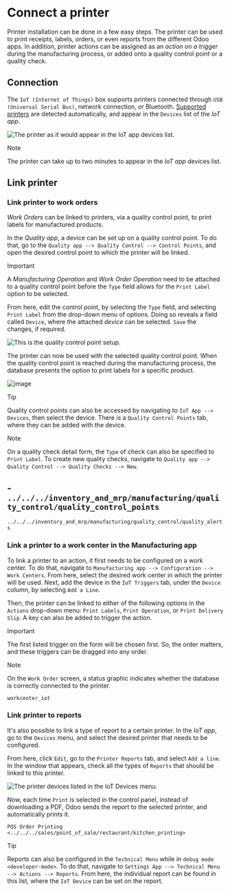 # Connect a printer

Printer installation can be done in a few easy steps. The printer can be
used to print receipts, labels, orders, or even reports from the
different Odoo apps. In addition, printer actions can be assigned as an
*action on a trigger* during the manufacturing process, or added onto a
quality control point or a quality check.

## Connection

The `IoT (Internet of Things)` box supports printers connected through
`USB (Universal
Serial Bus)`, network connection, or Bluetooth. [Supported
printers](https://www.odoo.com/page/iot-hardware) are detected
automatically, and appear in the `Devices` list of the *IoT app*.

![The printer as it would appear in the IoT app devices
list.](printer/printer-detected.png)

<div class="note">

<div class="title">

Note

</div>

The printer can take up to two minutes to appear in the *IoT app*
devices list.

</div>

## Link printer

### Link printer to work orders

*Work Orders* can be linked to printers, via a quality control point, to
print labels for manufactured products.

In the *Quality app*, a device can be set up on a quality control point.
To do that, go to the `Quality app --> Quality Control --> Control
Points`, and open the desired control point to which the printer will be
linked.

<div class="important">

<div class="title">

Important

</div>

A *Manufacturing Operation* and *Work Order Operation* need to be
attached to a quality control point before the `Type` field allows for
the `Print Label` option to be selected.

</div>

From here, edit the control point, by selecting the `Type` field, and
selecting `Print Label` from the drop-down menu of options. Doing so
reveals a field called `Device`, where the attached *device* can be
selected. `Save` the changes, if required.

![This is the quality control point
setup.](printer/printer-controlpoint.png)

The printer can now be used with the selected quality control point.
When the quality control point is reached during the manufacturing
process, the database presents the option to print labels for a specific
product.

![image](printer/printer-prompt.png)

<div class="tip">

<div class="title">

Tip

</div>

Quality control points can also be accessed by navigating to `IoT App
-->
Devices`, then select the device. There is a `Quality Control Points`
tab, where they can be added with the device.

</div>

<div class="note">

<div class="title">

Note

</div>

On a quality check detail form, the `Type` of check can also be
specified to `Print Label`. To create new quality checks, navigate to
`Quality app
--> Quality Control --> Quality Checks --> New`.

</div>

<div class="seealso">

\-
`../../../inventory_and_mrp/manufacturing/quality_control/quality_control_points`
-
`../../../inventory_and_mrp/manufacturing/quality_control/quality_alerts`

</div>

### Link a printer to a work center in the Manufacturing app

To link a printer to an action, it first needs to be configured on a
work center. To do that, navigate to `Manufacturing app -->
Configuration --> Work Centers`. From here, select the desired work
center in which the printer will be used. Next, add the device in the
`IoT Triggers` tab, under the `Device` column, by selecting `Add a
Line`.

Then, the printer can be linked to either of the following options in
the `Actions` drop-down menu: `Print Labels`, `Print Operation`, or
`Print Delivery
Slip`. A key can also be added to trigger the action.

<div class="important">

<div class="title">

Important

</div>

The first listed trigger on the form will be chosen first. So, the order
matters, and these triggers can be dragged into any order.

</div>

<div class="note">

<div class="title">

Note

</div>

On the `Work Order` screen, a status graphic indicates whether the
database is correctly connected to the printer.

</div>

<div class="seealso">

`workcenter_iot`

</div>

### Link printer to reports

It's also possible to link a type of report to a certain printer. In the
*IoT app*, go to the `Devices` menu, and select the desired printer that
needs to be configured.

From here, click `Edit`, go to the `Printer Reports` tab, and select
`Add a line`. In the window that appears, check all the types of
`Reports` that should be linked to this printer.

![The printer devices listed in the IoT Devices
menu.](printer/printers-listed.png)

Now, each time `Print` is selected in the control panel, instead of
downloading a PDF, Odoo sends the report to the selected printer, and
automatically prints it.

<div class="seealso">

`POS Order Printing
<../../../sales/point_of_sale/restaurant/kitchen_printing>`

</div>

<div class="tip">

<div class="title">

Tip

</div>

Reports can also be configured in the `Technical Menu` while in `debug
mode
<developer-mode>`. To do that, navigate to `Settings App --> Technical
Menu -->
Actions --> Reports`. From here, the individual report can be found in
this list, where the `IoT Device` can be set on the report.

</div>
